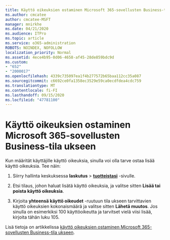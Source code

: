 ```yaml
---
title: Käyttö oikeuksien ostaminen Microsoft 365-sovellusten Business-tila ukseen
ms.author: cmcatee
author: cmcatee-MSFT
manager: mnirkhe
ms.date: 04/21/2020
ms.audience: ITPro
ms.topic: article
ms.service: o365-administration
ROBOTS: NOINDEX, NOFOLLOW
localization_priority: Normal
ms.assetid: 4ece4b95-0d06-4658-af45-28de859bdc9d
ms.custom:
- "652"
- "2000017"
ms.openlocfilehash: 4339c735097ea1f4b277572b65baa112cc35a087
ms.sourcegitcommit: c6692ce0fa1358ec3529e59ca0ecdfdea4cdc759
ms.translationtype: MT
ms.contentlocale: fi-FI
ms.lasthandoff: 09/15/2020
ms.locfileid: "47781100"
---
```

# <a name="how-to-buy-licenses-for-your-microsoft-365-apps-for-business-subscription"></a>Käyttö oikeuksien ostaminen Microsoft 365-sovellusten Business-tila ukseen

Kun määrität käyttäjille käyttö oikeuksia, sinulla voi olla tarve ostaa lisää käyttö oikeuksia. Tee näin:
  
1. Siirry hallinta keskuksessa **laskutus** \> **[tuotteistasi](https://go.microsoft.com/fwlink/p/?linkid=842054)** -sivulle.

2. Etsi tilaus, johon haluat lisätä käyttö oikeuksia, ja valitse sitten **Lisää tai poista käyttö oikeuksia**.

3. Kirjoita **yhteensä käyttö oikeudet** -ruutuun tila ukseen tarvittavien käyttö oikeuksien kokonaismäärä ja valitse sitten **Lähetä muutos**. Jos sinulla on esimerkiksi 100 käyttöoikeutta ja tarvitset vielä viisi lisää, kirjoita tähän luku 105.

Lisä tietoja on artikkelissa [käyttö oikeuksien ostaminen Microsoft 365-sovellusten Business-tila ukseen](https://docs.microsoft.com/microsoft-365/commerce/licenses/buy-licenses).